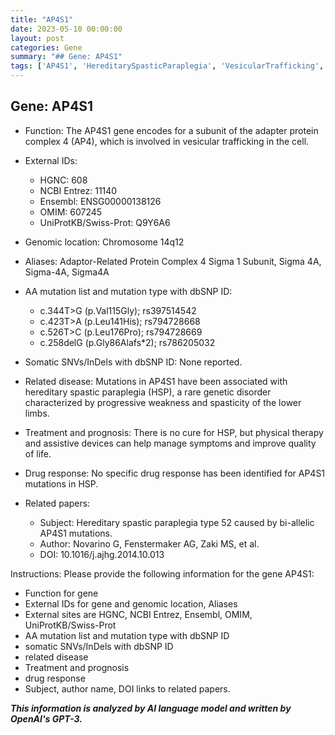 ```yaml
---
title: "AP4S1"
date: 2023-05-10 00:00:00
layout: post
categories: Gene
summary: "## Gene: AP4S1"
tags: ['AP4S1', 'HereditarySpasticParaplegia', 'VesicularTrafficking', 'GeneticDisorder', 'Mutation', 'PhysicalTherapy', 'QualityOfLife', 'BiomedicalResearch']
---
```


## Gene: AP4S1

- Function: The AP4S1 gene encodes for a subunit of the adapter protein complex 4 (AP4), which is involved in vesicular trafficking in the cell.

- External IDs:
    - HGNC: 608
    - NCBI Entrez: 11140
    - Ensembl: ENSG00000138126
    - OMIM: 607245
    - UniProtKB/Swiss-Prot: Q9Y6A6

- Genomic location: Chromosome 14q12

- Aliases: Adaptor-Related Protein Complex 4 Sigma 1 Subunit, Sigma 4A, Sigma-4A, Sigma4A

- AA mutation list and mutation type with dbSNP ID:
    - c.344T>G (p.Val115Gly); rs397514542
    - c.423T>A (p.Leu141His); rs794728668
    - c.526T>C (p.Leu176Pro); rs794728669
    - c.258delG (p.Gly86Alafs*2); rs786205032

- Somatic SNVs/InDels with dbSNP ID: None reported.

- Related disease: Mutations in AP4S1 have been associated with hereditary spastic paraplegia (HSP), a rare genetic disorder characterized by progressive weakness and spasticity of the lower limbs.

- Treatment and prognosis: There is no cure for HSP, but physical therapy and assistive devices can help manage symptoms and improve quality of life.

- Drug response: No specific drug response has been identified for AP4S1 mutations in HSP.

- Related papers:
    - Subject: Hereditary spastic paraplegia type 52 caused by bi-allelic AP4S1 mutations.
    - Author: Novarino G, Fenstermaker AG, Zaki MS, et al.
    - DOI: 10.1016/j.ajhg.2014.10.013

Instructions:
Please provide the following information for the gene AP4S1:
- Function for gene
- External IDs for gene and genomic location, Aliases
- External sites are HGNC, NCBI Entrez, Ensembl, OMIM, UniProtKB/Swiss-Prot
- AA mutation list and mutation type with dbSNP ID
- somatic SNVs/InDels with dbSNP ID
- related disease
- Treatment and prognosis
- drug response
- Subject, author name, DOI links to related papers.

**_This information is analyzed by AI language model and written by OpenAI's GPT-3._**